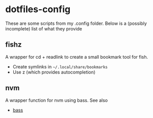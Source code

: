 # dotfiles-config

These are some scripts from my .config folder. Below is a (possibly incomplete) list of what they provide

## fishz

A wrapper for cd + readlink to create a small bookmark tool for fish.

- Create symlinks in `~/.local/share/bookmarks`
- Use z (which provides autocompletion)

## nvm

A wrapper function for nvm using bass. See also

- [bass](https://github.com/edc/bass)
